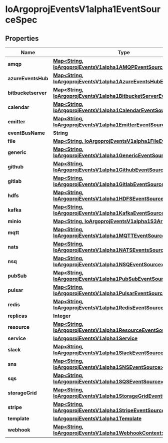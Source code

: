 

# IoArgoprojEventsV1alpha1EventSourceSpec


## Properties

Name | Type | Description | Notes
------------ | ------------- | ------------- | -------------
**amqp** | [**Map&lt;String, IoArgoprojEventsV1alpha1AMQPEventSource&gt;**](IoArgoprojEventsV1alpha1AMQPEventSource.md) |  |  [optional]
**azureEventsHub** | [**Map&lt;String, IoArgoprojEventsV1alpha1AzureEventsHubEventSource&gt;**](IoArgoprojEventsV1alpha1AzureEventsHubEventSource.md) |  |  [optional]
**bitbucketserver** | [**Map&lt;String, IoArgoprojEventsV1alpha1BitbucketServerEventSource&gt;**](IoArgoprojEventsV1alpha1BitbucketServerEventSource.md) |  |  [optional]
**calendar** | [**Map&lt;String, IoArgoprojEventsV1alpha1CalendarEventSource&gt;**](IoArgoprojEventsV1alpha1CalendarEventSource.md) |  |  [optional]
**emitter** | [**Map&lt;String, IoArgoprojEventsV1alpha1EmitterEventSource&gt;**](IoArgoprojEventsV1alpha1EmitterEventSource.md) |  |  [optional]
**eventBusName** | **String** |  |  [optional]
**file** | [**Map&lt;String, IoArgoprojEventsV1alpha1FileEventSource&gt;**](IoArgoprojEventsV1alpha1FileEventSource.md) |  |  [optional]
**generic** | [**Map&lt;String, IoArgoprojEventsV1alpha1GenericEventSource&gt;**](IoArgoprojEventsV1alpha1GenericEventSource.md) |  |  [optional]
**github** | [**Map&lt;String, IoArgoprojEventsV1alpha1GithubEventSource&gt;**](IoArgoprojEventsV1alpha1GithubEventSource.md) |  |  [optional]
**gitlab** | [**Map&lt;String, IoArgoprojEventsV1alpha1GitlabEventSource&gt;**](IoArgoprojEventsV1alpha1GitlabEventSource.md) |  |  [optional]
**hdfs** | [**Map&lt;String, IoArgoprojEventsV1alpha1HDFSEventSource&gt;**](IoArgoprojEventsV1alpha1HDFSEventSource.md) |  |  [optional]
**kafka** | [**Map&lt;String, IoArgoprojEventsV1alpha1KafkaEventSource&gt;**](IoArgoprojEventsV1alpha1KafkaEventSource.md) |  |  [optional]
**minio** | [**Map&lt;String, IoArgoprojEventsV1alpha1S3Artifact&gt;**](IoArgoprojEventsV1alpha1S3Artifact.md) |  |  [optional]
**mqtt** | [**Map&lt;String, IoArgoprojEventsV1alpha1MQTTEventSource&gt;**](IoArgoprojEventsV1alpha1MQTTEventSource.md) |  |  [optional]
**nats** | [**Map&lt;String, IoArgoprojEventsV1alpha1NATSEventsSource&gt;**](IoArgoprojEventsV1alpha1NATSEventsSource.md) |  |  [optional]
**nsq** | [**Map&lt;String, IoArgoprojEventsV1alpha1NSQEventSource&gt;**](IoArgoprojEventsV1alpha1NSQEventSource.md) |  |  [optional]
**pubSub** | [**Map&lt;String, IoArgoprojEventsV1alpha1PubSubEventSource&gt;**](IoArgoprojEventsV1alpha1PubSubEventSource.md) |  |  [optional]
**pulsar** | [**Map&lt;String, IoArgoprojEventsV1alpha1PulsarEventSource&gt;**](IoArgoprojEventsV1alpha1PulsarEventSource.md) |  |  [optional]
**redis** | [**Map&lt;String, IoArgoprojEventsV1alpha1RedisEventSource&gt;**](IoArgoprojEventsV1alpha1RedisEventSource.md) |  |  [optional]
**replicas** | **Integer** |  |  [optional]
**resource** | [**Map&lt;String, IoArgoprojEventsV1alpha1ResourceEventSource&gt;**](IoArgoprojEventsV1alpha1ResourceEventSource.md) |  |  [optional]
**service** | [**IoArgoprojEventsV1alpha1Service**](IoArgoprojEventsV1alpha1Service.md) |  |  [optional]
**slack** | [**Map&lt;String, IoArgoprojEventsV1alpha1SlackEventSource&gt;**](IoArgoprojEventsV1alpha1SlackEventSource.md) |  |  [optional]
**sns** | [**Map&lt;String, IoArgoprojEventsV1alpha1SNSEventSource&gt;**](IoArgoprojEventsV1alpha1SNSEventSource.md) |  |  [optional]
**sqs** | [**Map&lt;String, IoArgoprojEventsV1alpha1SQSEventSource&gt;**](IoArgoprojEventsV1alpha1SQSEventSource.md) |  |  [optional]
**storageGrid** | [**Map&lt;String, IoArgoprojEventsV1alpha1StorageGridEventSource&gt;**](IoArgoprojEventsV1alpha1StorageGridEventSource.md) |  |  [optional]
**stripe** | [**Map&lt;String, IoArgoprojEventsV1alpha1StripeEventSource&gt;**](IoArgoprojEventsV1alpha1StripeEventSource.md) |  |  [optional]
**template** | [**IoArgoprojEventsV1alpha1Template**](IoArgoprojEventsV1alpha1Template.md) |  |  [optional]
**webhook** | [**Map&lt;String, IoArgoprojEventsV1alpha1WebhookContext&gt;**](IoArgoprojEventsV1alpha1WebhookContext.md) |  |  [optional]




